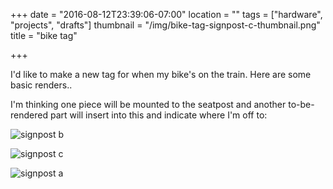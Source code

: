 +++
date = "2016-08-12T23:39:06-07:00"
location = ""
tags = ["hardware", "projects", "drafts"]
thumbnail = "/img/bike-tag-signpost-c-thumbnail.png"
title = "bike tag"

+++

I'd like to make a new tag for when my bike's on the train.
Here are some basic renders..

<!--more-->

I'm thinking one piece will be mounted to the seatpost and
another to-be-rendered part will insert into this and indicate where I'm off to:

![signpost b](/img/bike-tag-signpost-b.png)

![signpost c](/img/bike-tag-signpost-c.png)

![signpost a](/img/bike-tag-signpost-a.png)
